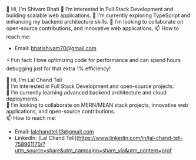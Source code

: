 👋 Hi, I’m Shivam Bhati
👀 I’m interested in Full Stack Development and building scalable web applications. 
🌱 I’m currently exploring TypeScript and enhancing my backend architecture skills.
💞️ I’m looking to collaborate on open-source contributions, and innovative web applications.
📫 How to reach me:
- Email: bhatishivam70@gmail.com

⚡ Fun fact: I love optimizing code for performance and can spend hours debugging just for that extra 1% efficiency!


👋 Hi, I’m Lal Chand Teli  
👀 I’m interested in Full Stack Development and open-source projects.  
🌱 I’m currently learning advanced backend architecture and cloud deployments.  
💞️ I’m looking to collaborate on MERN/MEAN stack projects, innovative web applications, and open-source contributions.  
📫 How to reach me:  
- Email: lalchandteli13@gmail.com  
- LinkedIn: [Lal Chand Teli](https://www.linkedin.com/in/lal-chand-teli-758961170/?utm_source=share&utm_campaign=share_via&utm_content=prof
